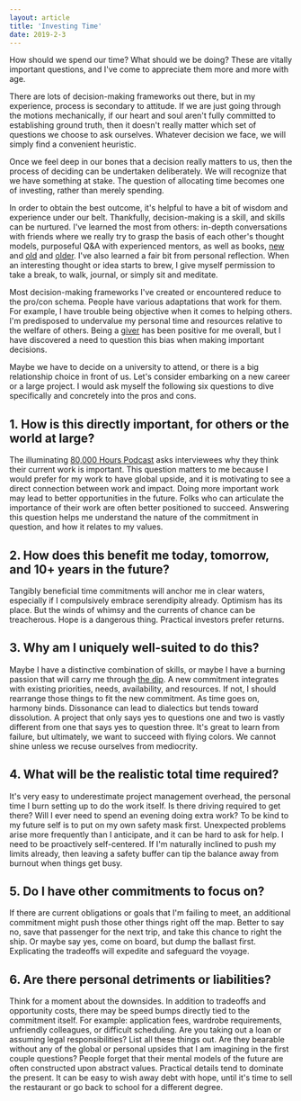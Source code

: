 ```yaml
---
layout: article
title: 'Investing Time'
date: 2019-2-3
---
```


How should we spend our time? What should we be doing? These are vitally important questions, and I've come to appreciate them more and more with age.

There are lots of decision-making frameworks out there, but in my experience, process is secondary to attitude. If we are just going through the motions mechanically, if our heart and soul aren't fully committed to establishing ground truth, then it doesn't really matter which set of questions we choose to ask ourselves. Whatever decision we face, we will simply find a convenient heuristic.

Once we feel deep in our bones that a decision really matters to us, then the process of deciding can be undertaken deliberately. We will recognize that we have something at stake. The question of allocating time becomes one of investing, rather than merely spending.

In order to obtain the best outcome, it's helpful to have a bit of wisdom and experience under our belt. Thankfully, decision-making is a skill, and skills can be nurtured. I've learned the most from others: in-depth conversations with friends where we really try to grasp the basis of each other's thought models, purposeful Q&A with experienced mentors, as well as books, <a href="https://megjay.com/the-defining-decade/" target="_blank">new</a> and <a href="https://www.amazon.com/Mans-Search-Meaning-Viktor-Frankl/dp/080701429X/" target="_blank">old</a> and <a href="http://classics.mit.edu/Antoninus/meditations.html" target="_blank">older</a>. I've also learned a fair bit from personal reflection. When an interesting thought or idea starts to brew, I give myself permission to take a break, to walk, journal, or simply sit and meditate.

Most decision-making frameworks I've created or encountered reduce to the pro/con schema. People have various adaptations that work for them. For example, I have trouble being objective when it comes to helping others. I'm predisposed to undervalue my personal time and resources relative to the welfare of  others. Being a <a href="http://www.adamgrant.net/give-and-take" target="_blank">giver</a> has been positive for me overall, but I have discovered a need to question this bias when making important decisions.

Maybe we have to decide on a university to attend, or there is a big relationship choice in front of us. Let's consider embarking on a new career or a large project. I would ask myself the following six questions to dive specifically and concretely into the pros and cons.

## 1. How is this directly important, for others or the world at large?

The illuminating <a href="https://80000hours.org/podcast/" target="_blank">80,000 Hours Podcast</a> asks interviewees why they think their current work is important. This question matters to me because I would prefer for my work to have global upside, and it is motivating to see a direct connection between work and impact. Doing more important work may lead to better opportunities in the future. Folks who can articulate the importance of their work are often better positioned to succeed. Answering this question helps me understand the nature of the commitment in question, and how it relates to my values.

## 2. How does this benefit me today, tomorrow, and 10+ years in the future?

Tangibly beneficial time commitments will anchor me in clear waters, especially if I compulsively embrace serendipity already. Optimism has its place. But the winds of whimsy and the currents of chance can be treacherous. Hope is a dangerous thing. Practical investors prefer returns.

## 3. Why am I uniquely well-suited to do this?

Maybe I have a distinctive combination of skills, or maybe I have a burning passion that will carry me through <a href="https://smile.amazon.com/Dip-Little-Book-Teaches-Stick/dp/1591841666/ref=sr_1_1?ie=UTF8&qid=1509722434&sr=8-1&keywords=the+dip+godin" target="_blank">the dip</a>. A new commitment integrates with existing priorities, needs, availability, and resources. If not, I should rearrange those things to fit the new commitment. As time goes on, harmony binds. Dissonance can lead to dialectics but tends toward dissolution. A project that only says yes to questions one and two is vastly different from one that says yes to question three. It's great to learn from failure, but ultimately, we want to succeed with flying colors. We cannot shine unless we recuse ourselves from mediocrity.

## 4. What will be the realistic total time required?

It's very easy to underestimate project management overhead, the personal time I burn setting up to do the work itself. Is there driving required to get there? Will I ever need to spend an evening doing extra work? To be kind to my future self is to put on my own safety mask first. Unexpected problems arise more frequently than I anticipate, and it can be hard to ask for help. I need to be proactively self-centered. If I'm naturally inclined to push my limits already, then leaving a safety buffer can tip the balance away from burnout when things get busy.

## 5. Do I have other commitments to focus on?

If there are current obligations or goals that I'm failing to meet, an additional commitment might push those other things right off the map. Better to say no, save that passenger for the next trip, and take this chance to right the ship. Or maybe say yes, come on board, but dump the ballast first. Explicating the tradeoffs will expedite and safeguard the voyage.

## 6. Are there personal detriments or liabilities?

Think for a moment about the downsides. In addition to tradeoffs and opportunity costs, there may be speed bumps directly tied to the commitment itself. For example: application fees, wardrobe requirements, unfriendly colleagues, or difficult scheduling. Are you taking out a loan or assuming legal responsibilities? List all these things out. Are they bearable without any of the global or personal upsides that I am imagining in the first couple questions? People forget that their mental models of the future are often constructed upon abstract values. Practical details tend to dominate the present. It can be easy to wish away debt with hope, until it's time to sell the restaurant or go back to school for a different degree.
